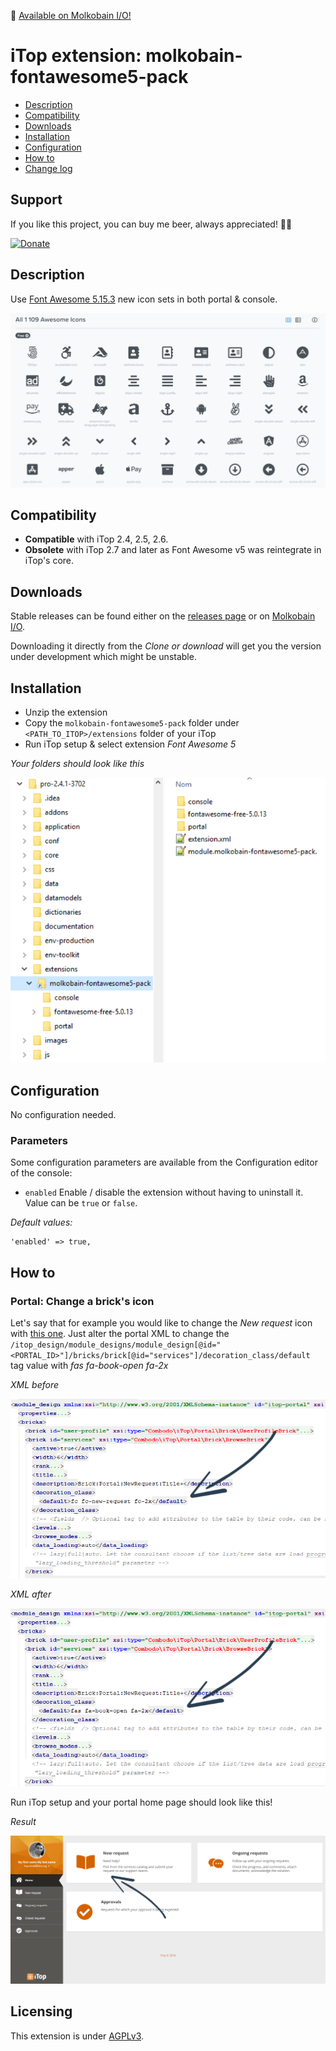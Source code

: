 👋 [Available on Molkobain I/O!](https://www.molkobain.com/product/font-awesome-5-pack/)

# iTop extension: molkobain-fontawesome5-pack
* [Description](#description)
* [Compatibility](#compatibility)
* [Downloads](#downloads)
* [Installation](#installation)
* [Configuration](#configuration)
* [How to](#how-to)
* [Change log](CHANGELOG.md)

## Support
If you like this project, you can buy me beer, always appreciated! 🍻😁

[![Donate](https://img.shields.io/static/v1?label=Donate&message=Molkobain%20I/O&color=green&style=flat&logo=paypal)](https://www.paypal.com/cgi-bin/webscr?cmd=_s-xclick&hosted_button_id=BZR88J33D4RG6&source=url)

## Description
Use [Font Awesome 5.15.3](https://fontawesome.com/) new icon sets in both portal & console.

![Description decoration](docs/mfp-icon-examples.png)

## Compatibility
- **Compatible** with iTop 2.4, 2.5, 2.6.
- **Obsolete** with iTop 2.7 and later as Font Awesome v5 was reintegrate in iTop's core.

## Downloads
Stable releases can be found either on the [releases page](https://github.com/Molkobain/itop-fontawesome5-pack/releases) or on [Molkobain I/O](https://www.molkobain.com/product/font-awesome-5-pack/).

Downloading it directly from the *Clone or download* will get you the version under development which might be unstable.

## Installation
* Unzip the extension
* Copy the ``molkobain-fontawesome5-pack`` folder under ``<PATH_TO_ITOP>/extensions`` folder of your iTop
* Run iTop setup & select extension *Font Awesome 5*

*Your folders should look like this*

![Extensions folder](docs/mfp-install.png)

## Configuration
No configuration needed.

### Parameters
Some configuration parameters are available from the Configuration editor of the console:
* `enabled` Enable / disable the extension without having to uninstall it. Value can be `true` or `false`.

*Default values:*
```
'enabled' => true,
```

## How to
### Portal: Change a brick's icon
Let's say that for example you would like to change the *New request* icon with [this one](https://fontawesome.com/icons/book-open?style=solid). Just alter the portal XML to change the ``/itop_design/module_designs/module_design[@id="<PORTAL_ID>"]/bricks/brick[@id="services"]/decoration_class/default`` tag value with *fas fa-book-open fa-2x*

*XML before*

![Before](docs/mfp-example-01-01.png)

*XML after*

![After](docs/mfp-example-01-02.png)

Run iTop setup and your portal home page should look like this!

*Result*

![Extensions folder](docs/mfp-example-01-03.png)

## Licensing
This extension is under [AGPLv3](https://en.wikipedia.org/wiki/GNU_Affero_General_Public_License).

